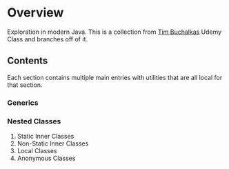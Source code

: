 # Overview

Exploration in modern Java. This is a collection from [Tim Buchalkas](https://www.udemy.com/course/java-the-complete-java-developer-course/) Udemy Class and branches off of it.

## Contents

Each section contains multiple main entries with utilities that are all local for that section.

### Generics

### Nested Classes
1. Static Inner Classes
2. Non-Static Inner Classes
3. Local Classes
4. Anonymous Classes
